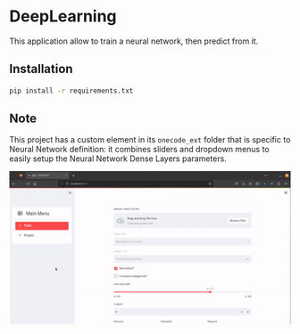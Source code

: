 # DeepLearning

This application allow to train a neural network, then predict from it.

## Installation
```bash
pip install -r requirements.txt
```

## Note
This project has a custom element in its `onecode_ext` folder that is specific to Neural Network definition:
it combines sliders and dropdown menus to easily setup the Neural Network Dense Layers parameters.

![`DeepLearning` example in action](https://github.com/deeplime-io/onecode/raw/main/docs/assets/deeplearning.gif)
